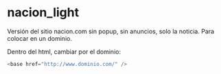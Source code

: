 nacion_light
============

Versión del sitio nacion.com sin popup, sin anuncios, solo la noticia. Para colocar en un dominio.

Dentro del html, cambiar por el dominio:

``` php
<base href="http://www.dominio.com/" />
``` 

